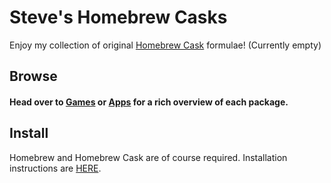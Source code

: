 # Steve's Homebrew Casks
Enjoy my collection of original [Homebrew Cask][1] formulae! (Currently empty)

## Browse
#### Head over to [Games](#) or [Apps](#) for a rich overview of each package.

## Install
Homebrew and Homebrew Cask are of course required. Installation instructions are [HERE][1].


[1]: http://gillesfabio.github.io/homebrew-cask-homepage/